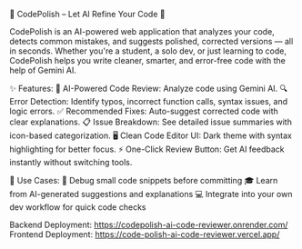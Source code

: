 🤖 CodePolish – Let AI Refine Your Code 🤖

CodePolish is an AI-powered web application that analyzes your code, detects common mistakes, and suggests polished, corrected versions — all in seconds. Whether you're a student, a solo dev, or just learning to code, CodePolish helps you write cleaner, smarter, and error-free code with the help of Gemini AI.

✨ Features:
🧠 AI-Powered Code Review: Analyze code using Gemini AI.
🔍 Error Detection: Identify typos, incorrect function calls, syntax issues, and logic errors.
✅ Recommended Fixes: Auto-suggest corrected code with clear explanations.
📋 Issue Breakdown: See detailed issue summaries with icon-based categorization.
🖥️ Clean Code Editor UI: Dark theme with syntax highlighting for better focus.
⚡ One-Click Review Button: Get AI feedback instantly without switching tools.

🚀 Use Cases:
🧪 Debug small code snippets before committing
🎓 Learn from AI-generated suggestions and explanations
💻 Integrate into your own dev workflow for quick code checks


Backend Deployment: https://codepolish-ai-code-reviewer.onrender.com/
Frontend Deployment: https://code-polish-ai-code-reviewer.vercel.app/
